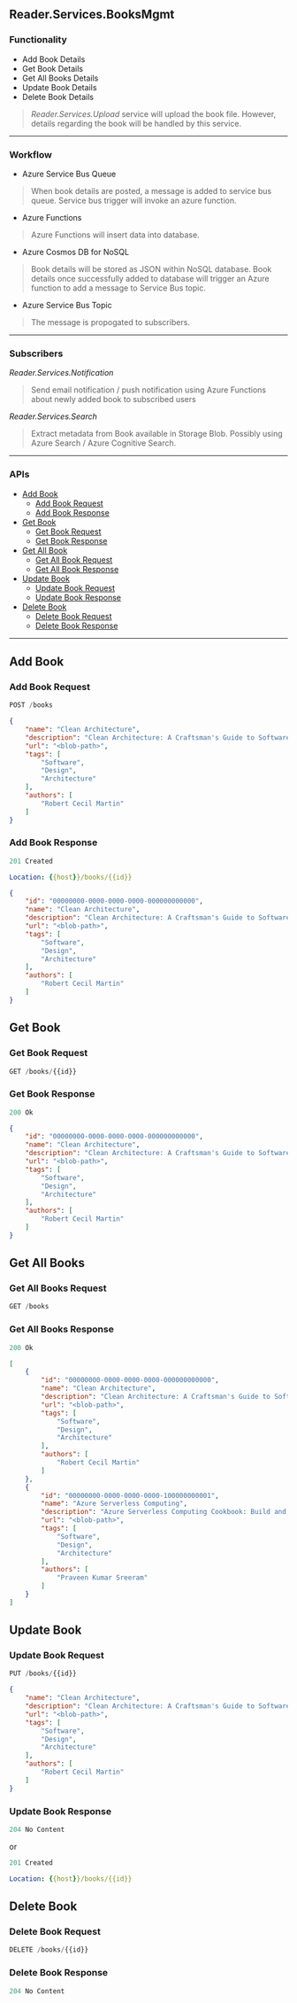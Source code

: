 ## Reader.Services.BooksMgmt

### Functionality

- Add Book Details
- Get Book Details
- Get All Books Details
- Update Book Details
- Delete Book Details

> *Reader.Services.Upload* service will upload the book file. However, details regarding the book will be handled by this service.
 
---

### Workflow

- Azure Service Bus Queue

> When book details are posted, a message is added to service bus queue. Service bus trigger will invoke an azure function.

- Azure Functions

> Azure Functions will insert data into database.

- Azure Cosmos DB for NoSQL

> Book details will be stored as JSON within NoSQL database. Book details once successfully added to database will trigger an Azure function to add a message to Service Bus topic.

- Azure Service Bus Topic

> The message is propogated to subscribers.

---

### Subscribers

*Reader.Services.Notification*

> Send email notification / push notification using Azure Functions about newly added book to subscribed users

*Reader.Services.Search*

> Extract metadata from Book available in Storage Blob. Possibly using Azure Search / Azure Cognitive Search.

---

### APIs

- [Add Book](#add-book)
    - [Add Book Request](#add-book-request)
    - [Add Book Response](#add-book-response)
- [Get Book](#get-book)
    - [Get Book Request](#get-book-request)
    - [Get Book Response](#get-book-response)
- [Get All Book](#get-all-book)
    - [Get All Book Request](#get-all-book-request)
    - [Get All Book Response](#get-all-book-response)
- [Update Book](#update-book)
    - [Update Book Request](#update-book-request)
    - [Update Book Response](#update-book-response)
- [Delete Book](#delete-book)
    - [Delete Book Request](#delete-book-request)
    - [Delete Book Response](#delete-book-response)

---

## Add Book

### Add Book Request

```js
POST /books
```

```json
{
    "name": "Clean Architecture",
    "description": "Clean Architecture: A Craftsman's Guide to Software Structure and Design",
    "url": "<blob-path>",
    "tags": [
        "Software",
        "Design",
        "Architecture"
    ],
    "authors": [
        "Robert Cecil Martin"
    ]
}
```

### Add Book Response

```js
201 Created
```

```yml
Location: {{host}}/books/{{id}}
```

```json
{
    "id": "00000000-0000-0000-0000-000000000000",
    "name": "Clean Architecture",
    "description": "Clean Architecture: A Craftsman's Guide to Software Structure and Design",
    "url": "<blob-path>",
    "tags": [
        "Software",
        "Design",
        "Architecture"
    ],
    "authors": [
        "Robert Cecil Martin"
    ]
}
```

## Get Book

### Get Book Request

```js
GET /books/{{id}}
```

### Get Book Response

```js
200 Ok
```

```json
{
    "id": "00000000-0000-0000-0000-000000000000",
    "name": "Clean Architecture",
    "description": "Clean Architecture: A Craftsman's Guide to Software Structure and Design",
    "url": "<blob-path>",
    "tags": [
        "Software",
        "Design",
        "Architecture"
    ],
    "authors": [
        "Robert Cecil Martin"
    ]
}
```

## Get All Books

### Get All Books Request

```js
GET /books
```

### Get All Books Response

```js
200 Ok
```

```json
[
    {
        "id": "00000000-0000-0000-0000-000000000000",
        "name": "Clean Architecture",
        "description": "Clean Architecture: A Craftsman's Guide to Software Structure and Design",
        "url": "<blob-path>",
        "tags": [
            "Software",
            "Design",
            "Architecture"
        ],
        "authors": [
            "Robert Cecil Martin"
        ]
    },
    {   
        "id": "00000000-0000-0000-0000-100000000001",
        "name": "Azure Serverless Computing",
        "description": "Azure Serverless Computing Cookbook: Build and monitor Azure applications",
        "url": "<blob-path>",
        "tags": [
            "Software",
            "Design",
            "Architecture"
        ],
        "authors": [
            "Praveen Kumar Sreeram"
        ]
    }
]
```

## Update Book

### Update Book Request

```js
PUT /books/{{id}}
```

```json
{
    "name": "Clean Architecture",
    "description": "Clean Architecture: A Craftsman's Guide to Software Structure and Design",
    "url": "<blob-path>",
    "tags": [
        "Software",
        "Design",
        "Architecture"
    ],
    "authors": [
        "Robert Cecil Martin"
    ]
}
```

### Update Book Response

```js
204 No Content
```

or

```js
201 Created
```

```yml
Location: {{host}}/books/{{id}}
```

## Delete Book

### Delete Book Request

```js
DELETE /books/{{id}}
```

### Delete Book Response

```js
204 No Content
```